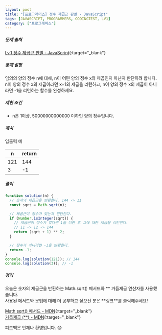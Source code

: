 ```yaml
---
layout: post
title: "[프로그래머스] 정수 제곱근 판별 - JavaScript"
tags: [JAVASCRIPT, PROGRAMMERS, CODINGTEST, LV1]
category: ["프로그래머스"]
---
```


##### 문제 출처

[Lv.1 정수 제곱근 판별 - JavaScript](https://programmers.co.kr/learn/courses/30/lessons/12934?language=javascript){:target="\_blank"}

##### 문제 설명

임의의 양의 정수 n에 대해, n이 어떤 양의 정수 x의 제곱인지 아닌지 판단하려 합니다.
n이 양의 정수 x의 제곱이라면 x+1의 제곱을 리턴하고, n이 양의 정수 x의 제곱이 아니라면 -1을 리턴하는 함수를 완성하세요.

##### 제한 조건

- n은 1이상, 50000000000000 이하인 양의 정수입니다.

##### 예시

입출력 예

| n   | return |
| --- | ------ |
| 121 | 144    |
| 3   | -1     |

##### 풀이

```javascript
function solution(n) {
  // 숫자의 제곱근을 반환한다. 144 -> 11
  const sqrt = Math.sqrt(n);

  // 제곱근이 정수가 맞는지 판단한다.
  if (Number.isInteger(sqrt)) {
    // 제곱근이 정수가 맞다면 1을 더한 후 그에 대한 제급을 리턴한다.
    // 11 -> 12 -> 144
    return (sqrt + 1) ** 2;
  }

  // 정수가 아니라면 -1을 반환한다.
  return -1;
}
console.log(solution(121)); // 144
console.log(solution(3)); // -1
```

##### 정리

오늘은 숫자의 제곱근을 반환하는 Math.sqrt() 메서드와 ** 거듭제곱 연산자를 사용했습니다. <br />
사용된 메서드와 문법에 대해 더 공부하고 싶으신 분은 **링크\*\*를 클릭해주세요!

[Math.sqrt() 메서드 - MDN](https://developer.mozilla.org/ko/docs/Web/JavaScript/Reference/Global_Objects/Math/sqrt){:target="\_blank"}<br />
[거듭제곱 (\*\*) - MDN](https://developer.mozilla.org/ko/docs/Web/JavaScript/Reference/Operators/Exponentiation){:target="\_blank"}

피드백은 언제나 환영입니다. 😊
